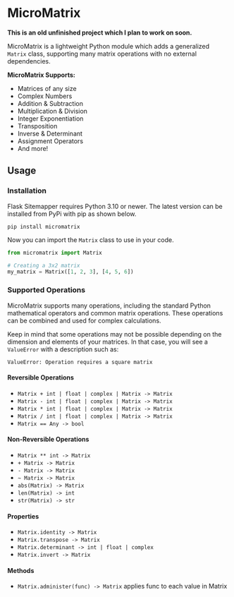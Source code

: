 # MicroMatrix
**This is an old unfinished project which I plan to work on soon.**

MicroMatrix is a lightweight Python module which adds a generalized `Matrix` class, supporting many matrix operations with no external dependencies.

**MicroMatrix Supports:**
* Matrices of any size
* Complex Numbers
* Addition & Subtraction
* Multiplication & Division
* Integer Exponentiation
* Transposition
* Inverse & Determinant
* Assignment Operators
* And more!

## Usage
### Installation
Flask Sitemapper requires Python 3.10 or newer. The latest version can be installed from PyPi with pip as shown below.
```terminal
pip install micromatrix
```

Now you can import the `Matrix` class to use in your code.
```python
from micromatrix import Matrix

# Creating a 3x2 matrix
my_matrix = Matrix([1, 2, 3], [4, 5, 6])
```

### Supported Operations
MicroMatrix supports many operations, including the standard Python mathematical operators and common matrix operations. These operations can be combined and used for complex calculations.

Keep in mind that some operations may not be possible depending on the dimension and elements of your matrices. In that case, you will see a `ValueError` with a description such as:
```terminal
ValueError: Operation requires a square matrix
```

#### Reversible Operations
* `Matrix + int | float | complex | Matrix -> Matrix`
* `Matrix - int | float | complex | Matrix -> Matrix`
* `Matrix * int | float | complex | Matrix -> Matrix`
* `Matrix / int | float | complex | Matrix -> Matrix`
* `Matrix == Any -> bool`
#### Non-Reversible Operations
* `Matrix ** int -> Matrix`
* `+ Matrix -> Matrix`
* `- Matrix -> Matrix`
* `~ Matrix -> Matrix`
* `abs(Matrix) -> Matrix`
* `len(Matrix) -> int`
* `str(Matrix) -> str`

#### Properties
* `Matrix.identity -> Matrix`
* `Matrix.transpose -> Matrix`
* `Matrix.determinant -> int | float | complex`
* `Matrix.invert -> Matrix`

#### Methods
* `Matrix.administer(func) -> Matrix` applies func to each value in Matrix